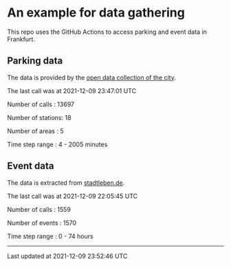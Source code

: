 # An example for data gathering

This repo uses the GitHub Actions to access parking and event data in Frankfurt.

## Parking data
The data is provided by the [open data collection of the city](https://www.offenedaten.frankfurt.de/).

The last call was at 2021-12-09 23:47:01 UTC

Number of calls   : 13697

Number of stations:    18

Number of areas   :     5

Time step range   :     4 -  2005 minutes


## Event data
The data is extracted from [stadtleben.de](https://stadtleben.de/frankfurt/).

The last call was at 2021-12-09 22:05:45 UTC

Number of calls   : 1559

Number of events  : 1570

Time step range   :    0 -   74 hours


----

Last updated at 2021-12-09 23:52:46 UTC
